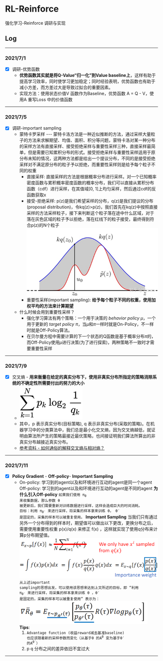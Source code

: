 # RL-Reinforce

强化学习-Reinforce 调研与实现

## Log

---

### 2021/7/1

* [x] 调研-优势函数
  * **优势函数其实就是将Q-Value“归一化”到Value baseline上**，这样有助于提高学习效率，同时使学习更加稳定；同时经验表明，优势函数也有助于减小方差，而方差过大是导致过拟合的重要因素。
  * 实现方法：使用状态价值V 函数作为Baseline，优势函数 A = Q - V，使用A 重写Loss 中的价值函数

---

### 2021/7/5

* [x] 调研-important sampling
  * 蒙特卡罗采样 --- 蒙特卡洛方法是一种近似推断的方法，通过采样大量粒子的方法来求解期望、均值、面积、积分等问题，蒙特卡洛对某一种分布的采样方法有直接采样、接受拒绝采样与重要性采样三种，直接采样最简单，但是需要已知累积分布的形式。接受拒绝采样与重要性采样适用于原分布未知的情况，这两种方法都是给出一个提议分布，不同的是接受拒绝采样对不满足原分布的粒子予以拒绝，而重要性采样则是给予每个粒子不同的权重
    * 直接采样: 直接采样的方法是根据概率分布进行采样。对一个已知概率密度函数与累积概率密度函数的概率分布，我们可以直接从累积分布函数（cdf）进行采样，在其值域[0, 1]上均匀采样，然后通过cdf的反函数获取x
    * 接受-拒绝采样: p(z)是我们希望采样的分布，q(z)是我们提议的分布(proposal distribution)，令kq(z)>p(z)，我们首先在kq(z)中按照直接采样的方法采样粒子，接下来判断这个粒子落在途中什么区域，对于落在灰色区域的粒子予以拒绝，落在红线下的粒子接受，最终得到符合p(z)的N个粒子
    ![接受-拒绝采样](./pics/接受-拒绝采样.jpg)
    * 重要性采样(important sampling): **给予每个粒子不同的权重，使用加权平均的方法来计算期望**
  * 什么时候会用到重要性采样？
    * 强化学习算法有两个策略：一个用于决策的 *behavior policy μ*，一个用于更新的 *target policy π*，当*μ*和*π*一样时就是On-Policy，不一样时就是Off-Policy算法。
    * 在贝尔曼方程中需要计算的下一个状态的Q函数是基于概率分布*π*的，而Off-Policy使用*μ*进行决策(为了进行探索)，两种策略不一致时才需要重要性采样

---

### 2021/7/9

* [x] 交叉熵 - **用来衡量在给定的真实分布下，使用非真实分布所指定的策略消除系统的不确定性所需要付出的努力的大小**
  * ![交叉熵](./pics/equation.svg)
  * 其中，p 表示真实分布(目标策略), q 表示非真实分布(采取的策略)。在机器学习中的分类算法中，我们总是最小化交叉熵，因为交叉熵越低，就证明由算法所产生的策略最接近最优策略，也间接证明我们算法所算出的非真实分布越接近真实分布。
  * [参考资料 - 如何通俗的解释交叉熵与相对熵？](
https://www.zhihu.com/question/41252833/answer/195901726)

---

### 2021/7/11

* [x] **Policy Gradient** - **Off-policy**- **Important Sampling**
  * On-policy: 学习到的agent以及和环境进行互动的agent是同一个agent
  Off-policy: 学习到的agent以及和环境进行互动的agent是不同的agent
  **为什么引入Off-policy**
  <code>如果我们使用 π<sub>θ</sub> 来收集数据，那么参数 θ 被更新后，我们需要重新对训练数据进行采样，这样会造成巨大的时间消耗。
  目标：利用 π<sub>θ′</sub> 来进行采样，将采集的样本拿来训练 θ， θ′ 是固定的，采集的样本可以被重复使用。</code>
  **Important Sampling**
  当我们只有通过另外一个分布得到的样本时，期望值可以做出以下更改，更换分布之后，需要使用重要性权重 p(x)/q(x) 来修正 f(x) ，这样就实现了使用q分布来计算p分布期望值。
  ![Important sampling 1](pics/Important%20sampling%201.png)
  <code>从上述important sampling的思想出发，可以使用该思想来达到上文所述的目标，即 “利用 π<sub>θ′</sub> 来进行采样，将采集的样本拿来训练 θ ，θ′ 是固定的，采集的样本可以被重复使用” 表示为：</code>
  ![Important sampling 2](pics/Important%20sampling%202.png)
  **Tips**:
    1. <code>Advantage function (收益reward减去基准baseline) 也应该随着新的采样参数而变化（从基于θ 的A<sup>θ</sup> 变为基于θ′ 的A<sup>θ′</sup>）</code>
    2. p q 分布之间的差异依旧不宜过大

---
